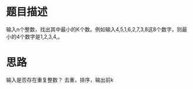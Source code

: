 # 题目描述
  输入n个整数，找出其中最小的K个数。例如输入4,5,1,6,2,7,3,8这8个数字，则最小的4个数字是1,2,3,4,。
  
# 思路
输入是否存在重复整数？
去重，排序，输出前k
